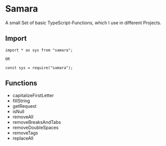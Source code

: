 # Samara

A small Set of basic TypeScript-Functions, which I use in different Projects.

## Import
```
import * as sys from "samara";

OR

const sys = require("samara");
``` 

## Functions
- capitalizeFirstLetter
- fillString
- getRequest
- isNull
- removeAll
- removeBreaksAndTabs
- removeDoubleSpaces
- removeTags
- replaceAll